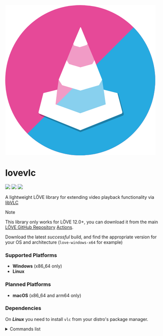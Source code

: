 <a href="https://github.com/swordcube/lovevlc">
    <img src="./assets/logo.png" align="center" />
</a>

# lovevlc

![](https://img.shields.io/github/repo-size/swordcube/lovevlc) ![](https://badgen.net/github/open-issues/swordcube/lovevlc) ![](https://badgen.net/badge/license/MIT/green)

A lightweight LÖVE library for extending video playback functionality via [libVLC](https://www.videolan.org/vlc/libvlc.html)

> [!NOTE]  
> This library only works for LÖVE 12.0+, you can download it from the main [LÖVE GitHub Repository](https://github.com/love2d/love) [Actions](https://github.com/love2d/love/actions).
> 
> Download the latest *successful* build, and find the appropriate version for your OS and architecture (`love-windows-x64` for example)

### Supported Platforms

- **Windows** (x86_64 only)
- **Linux**

### Planned Platforms

- **macOS** (x86_64 and arm64 only)

### Dependencies

On ***Linux*** you need to install `vlc` from your distro's package manager.

<details>
<summary>Commands list</summary>

#### Debian based distributions ([Debian](https://debian.org)):
```bash
sudo apt-get install vlc libvlc-dev libvlccore-dev vlc-bin
```

#### Arch based distributions ([Arch](https://archlinux.org)):
```bash
sudo pacman -S vlc
```

#### Fedora based distributions ([Fedora](https://getfedora.org)):
```bash
sudo dnf install vlc
```

#### Red Hat Enterprise Linux (RHEL):
```bash
sudo dnf install epel-release
sudo dnf install vlc
```

#### openSUSE based distributions ([openSUSE](https://www.opensuse.org)):
```bash
sudo zypper install vlc
```

#### Gentoo based distributions ([Gentoo](https://gentoo.org)):
```bash
sudo emerge media-video/vlc
```

#### Slackware based distributions ([Slackware](https://www.slackware.com)):
```bash
sudo slackpkg install vlc
```

#### Void Linux ([Void Linux](https://voidlinux.org)):
```bash
sudo xbps-install -S vlc
```

#### NixOS ([NixOS](https://nixos.org)):
```bash
nix-env -iA nixpkgs.vlc
```